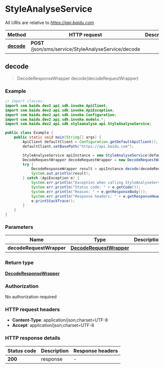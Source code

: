 # StyleAnalyseService

All URIs are relative to *https://api.baidu.com*

Method | HTTP request | Description
------------- | ------------- | -------------
[**decode**](StyleAnalyseService.md#decode) | **POST** /json/sms/service/StyleAnalyseService/decode | 



## decode

> DecodeResponseWrapper decode(decodeRequestWrapper)



### Example

```java
// Import classes:
import com.baidu.dev2.api.sdk.invoke.ApiClient;
import com.baidu.dev2.api.sdk.invoke.ApiException;
import com.baidu.dev2.api.sdk.invoke.Configuration;
import com.baidu.dev2.api.sdk.invoke.models.*;
import com.baidu.dev2.api.sdk.styleanalyse.api.StyleAnalyseService;

public class Example {
    public static void main(String[] args) {
        ApiClient defaultClient = Configuration.getDefaultApiClient();
        defaultClient.setBasePath("https://api.baidu.com");

        StyleAnalyseService apiInstance = new StyleAnalyseService(defaultClient);
        DecodeRequestWrapper decodeRequestWrapper = new DecodeRequestWrapper(); // DecodeRequestWrapper | 
        try {
            DecodeResponseWrapper result = apiInstance.decode(decodeRequestWrapper);
            System.out.println(result);
        } catch (ApiException e) {
            System.err.println("Exception when calling StyleAnalyseService#decode");
            System.err.println("Status code: " + e.getCode());
            System.err.println("Reason: " + e.getResponseBody());
            System.err.println("Response headers: " + e.getResponseHeaders());
            e.printStackTrace();
        }
    }
}
```

### Parameters


Name | Type | Description  | Notes
------------- | ------------- | ------------- | -------------
 **decodeRequestWrapper** | [**DecodeRequestWrapper**](DecodeRequestWrapper.md)|  |

### Return type

[**DecodeResponseWrapper**](DecodeResponseWrapper.md)

### Authorization

No authorization required

### HTTP request headers

- **Content-Type**: application/json;charset=UTF-8
- **Accept**: application/json;charset=UTF-8


### HTTP response details
| Status code | Description | Response headers |
|-------------|-------------|------------------|
| **200** | response |  -  |

